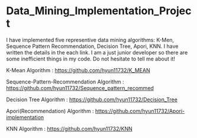 # Data_Mining_Implementation_Project

I have implemented five representive data mining algorithms: K-Men, Sequence Pattern Recommendation, Decision Tree, Apori, KNN.
I have written the details in the each link. I am a just junior developer so there are some inefficient things in my code. Do not hesitate to tell me about it!

K-Mean Algorithm : https://github.com/hyun11732/K_MEAN

Sequence-Pattern-Recommendation Algorithm : https://github.com/hyun11732/Sequence_pattern_recommed

Decision Tree Algorithm : https://github.com/hyun11732/Decision_Tree

Apori(Recommendation) Algorithm : https://github.com/hyun11732/Apori-implementation

KNN Algorithm : https://github.com/hyun11732/KNN
